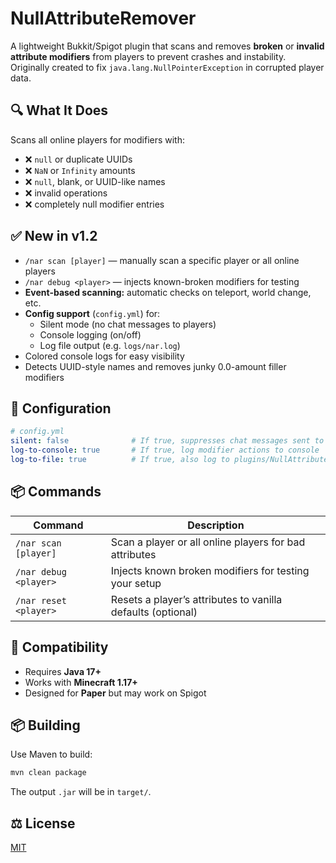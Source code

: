 # NullAttributeRemover

A lightweight Bukkit/Spigot plugin that scans and removes **broken** or **invalid attribute modifiers** from players to prevent crashes and instability.  
Originally created to fix `java.lang.NullPointerException` in corrupted player data.

## 🔍 What It Does

Scans all online players for modifiers with:
- ❌ `null` or duplicate UUIDs
- ❌ `NaN` or `Infinity` amounts
- ❌ `null`, blank, or UUID-like names
- ❌ invalid operations
- ❌ completely null modifier entries

## ✅ New in v1.2

- `/nar scan [player]` — manually scan a specific player or all online players  
- `/nar debug <player>` — injects known-broken modifiers for testing
- **Event-based scanning:** automatic checks on teleport, world change, etc.
- **Config support** (`config.yml`) for:
  - Silent mode (no chat messages to players)
  - Console logging (on/off)
  - Log file output (e.g. `logs/nar.log`)
- Colored console logs for easy visibility
- Detects UUID-style names and removes junky 0.0-amount filler modifiers

## 🔧 Configuration

```yaml
# config.yml
silent: false              # If true, suppresses chat messages sent to players
log-to-console: true       # If true, log modifier actions to console
log-to-file: true          # If true, also log to plugins/NullAttributeRemover/nar.log
```

## 📦 Commands

| Command | Description |
|--------|-------------|
| `/nar scan [player]` | Scan a player or all online players for bad attributes |
| `/nar debug <player>` | Injects known broken modifiers for testing your setup |
| `/nar reset <player>` | Resets a player’s attributes to vanilla defaults (optional) |

## 🧪 Compatibility

- Requires **Java 17+**
- Works with **Minecraft 1.17+**
- Designed for **Paper** but may work on Spigot

## 📦 Building

Use Maven to build:

```bash
mvn clean package
```

The output `.jar` will be in `target/`.

## ⚖️ License

[MIT](./LICENSE)
